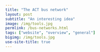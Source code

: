 ```yaml
---
title: "The ACT bus network"
layout: post
subtitle: "An interesting idea"
image: /img/tools.jpg
permlink: /bus-networks.html
tags: ["website", "overview", "general"]
bigimg: /img/tools.jpg
use-site-title: true
---
```

